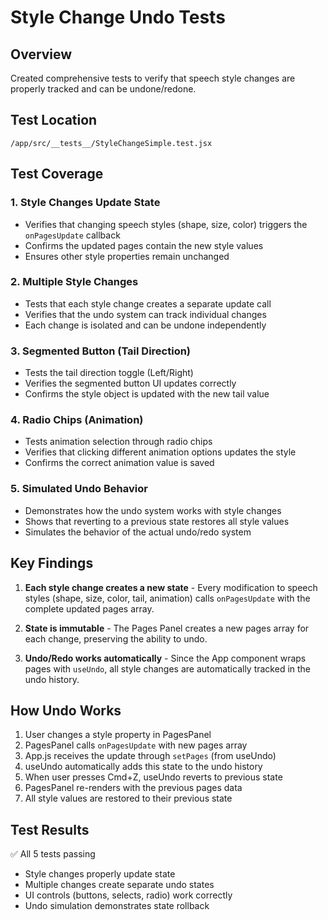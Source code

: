 # Style Change Undo Tests

## Overview
Created comprehensive tests to verify that speech style changes are properly tracked and can be undone/redone.

## Test Location
`/app/src/__tests__/StyleChangeSimple.test.jsx`

## Test Coverage

### 1. **Style Changes Update State**
- Verifies that changing speech styles (shape, size, color) triggers the `onPagesUpdate` callback
- Confirms the updated pages contain the new style values
- Ensures other style properties remain unchanged

### 2. **Multiple Style Changes**
- Tests that each style change creates a separate update call
- Verifies that the undo system can track individual changes
- Each change is isolated and can be undone independently

### 3. **Segmented Button (Tail Direction)**
- Tests the tail direction toggle (Left/Right)
- Verifies the segmented button UI updates correctly
- Confirms the style object is updated with the new tail value

### 4. **Radio Chips (Animation)**
- Tests animation selection through radio chips
- Verifies that clicking different animation options updates the style
- Confirms the correct animation value is saved

### 5. **Simulated Undo Behavior**
- Demonstrates how the undo system works with style changes
- Shows that reverting to a previous state restores all style values
- Simulates the behavior of the actual undo/redo system

## Key Findings

1. **Each style change creates a new state** - Every modification to speech styles (shape, size, color, tail, animation) calls `onPagesUpdate` with the complete updated pages array.

2. **State is immutable** - The Pages Panel creates a new pages array for each change, preserving the ability to undo.

3. **Undo/Redo works automatically** - Since the App component wraps pages with `useUndo`, all style changes are automatically tracked in the undo history.

## How Undo Works

1. User changes a style property in PagesPanel
2. PagesPanel calls `onPagesUpdate` with new pages array
3. App.js receives the update through `setPages` (from useUndo)
4. useUndo automatically adds this state to the undo history
5. When user presses Cmd+Z, useUndo reverts to previous state
6. PagesPanel re-renders with the previous pages data
7. All style values are restored to their previous state

## Test Results
✅ All 5 tests passing
- Style changes properly update state
- Multiple changes create separate undo states
- UI controls (buttons, selects, radio) work correctly
- Undo simulation demonstrates state rollback